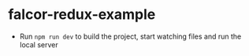 # falcor-redux-example

* Run `npm run dev` to build the project, start watching files and run the local server
